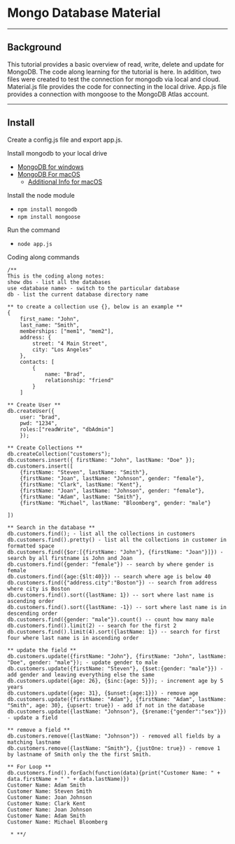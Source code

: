 # **Mongo Database Material**
___

## **Background**
This tutorial provides a basic overview of read, write, delete and update for MongoDB.
The code along learning for the tutorial is here.
In addition, two files were created to test the connection for mongodb via local and cloud.
Material.js file provides the code for connecting in the local drive.
App.js file provides a connection with mongoose to the MongoDB Atlas account.
___
## Install
Create a config.js file and export app.js. 

Install mongodb to your local drive
- [MongoDB for windows](https://docs.mongodb.com/manual/tutorial/install-mongodb-on-windows/)
- [MongoDB For macOS](https://docs.mongodb.com/manual/tutorial/install-mongodb-on-os-x/)
    - [Additional Info for macOS](https://treehouse.github.io/installation-guides/mac/mongo-mac.html)

Install the node module
- `npm install mongodb`
- `npm install mongoose`

Run the command
- `node app.js`

Coding along commands
```
/** 
This is the coding along notes:
show dbs - list all the databases
use <database name> - switch to the particular database
db - list the current database directory name

** to create a collection use {}, below is an example **
{
    first_name: "John",
    last_name: "Smith",
    memberships: ["mem1", "mem2"],
    address: {
        street: "4 Main Street",
        city: "Los Angeles"
    },
    contacts: [
        {
            name: "Brad",
            relationship: "friend"
        }
    ]

** Create User **
db.createUser({
    user: "brad",
    pwd: "1234",
    roles:["readWrite", "dbAdmin"]
    });

** Create Collections **
db.createCollection("customers");
db.customers.insert({ firstName: "John", lastName: "Doe" });
db.customers.insert([
    {firstName: "Steven", lastName: "Smith"},
    {firstName: "Joan", lastName: "Johnson", gender: "female"},
    {firstName: "Clark", lastName: "Kent"},
    {firstName: "Joan", lastName: "Johnson", gender: "female"},
    {firstName: "Adam", lastName: "Smith"},
    {firstName: "Michael", lastName: "Bloomberg", gender: "male"}

])

** Search in the database **
db.customers.find(); - list all the collections in customers
db.customers.find().pretty() - list all the collections in customer in formatted space
db.customers.find({$or:[{firstName: "John"}, {firstName: "Joan"}]}) - search by all firstname is John and Joan
db.customers.find({gender: "female"}) -- search by where gender is female
db.customers.find({age:{$lt:40}}) -- search where age is below 40
db.customers.find({"address.city":"Boston"}) -- search from address where city is Boston
db.customers.find().sort({lastName: 1}) -- sort where last name is ascending order
db.customers.find().sort({lastName: -1}) -- sort where last name is in descending order
db.customers.find({gender: "male"}).count() -- count how many male
db.customers.find().limit(2) -- search for the first 2
db.customers.find().limit(4).sort({lastName: 1}) -- search for first four where last name is in ascending order

** update the field **
db.customers.update({firstName: "John"}, {firstName: "John", lastName: "Doe", gender: "male"}); - update gender to male
db.customers.update({firstName: "Steven"}, {$set:{gender: "male"}}) - add gender and leaving everything else the same
db.customers.update({age: 26}, {$inc:{age: 5}}); - increment age by 5 years
db.customers.update({age: 31}, {$unset:{age:1}}) - remove age
db.customers.update({firstName: "Adam"}, {firstName: "Adam", lastName: "Smith", age: 30}, {upsert: true}) - add if not in the database
db.customers.update({lastName: "Johnson"}, {$rename:{"gender":"sex"}}) - update a field 

** remove a field **
db.customers.remove({lastName: "Johnson"}) - removed all fields by a matching lastname
db.customers.remove({lastName: "Smith"}, {justOne: true}) - remove 1 by lastname of Smith only the the first Smith.

** For Loop **
db.customers.find().forEach(function(data){print("Customer Name: " + data.firstName + " " + data.lastName)}) 
Customer Name: Adam Smith
Customer Name: Steven Smith
Customer Name: Joan Johnson
Customer Name: Clark Kent
Customer Name: Joan Johnson
Customer Name: Adam Smith
Customer Name: Michael Bloomberg

 * **/
```